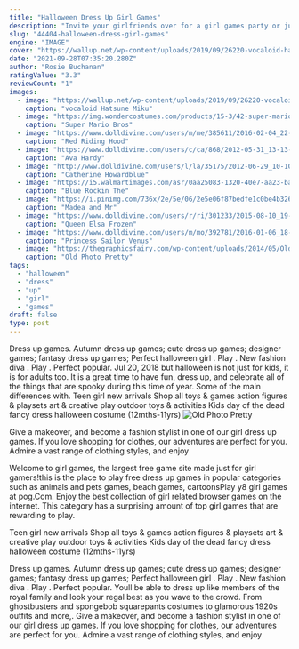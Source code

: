 ```yaml
---
title: "Halloween Dress Up Girl Games"
description: "Invite your girlfriends over for a girl games party or just play alone. A few of our personal favorites are dress up games, barbie games, my little pony games, cooking games, fashion games, hair"
slug: "44404-halloween-dress-girl-games"
engine: "IMAGE"
cover: "https://wallup.net/wp-content/uploads/2019/09/26220-vocaloid-hatsune-miku-dark-horror-macabre-games-food-desert-sweet-cake-candles-fire-flames-evil-color-bright-detail-women-female-girl-purple-gown-dress-scary-creepy-spooky-eyes.jpg"
date: "2021-09-28T07:35:20.280Z"
author: "Rosie Buchanan"
ratingValue: "3.3"
reviewCount: "1"
images:
  - image: "https://wallup.net/wp-content/uploads/2019/09/26220-vocaloid-hatsune-miku-dark-horror-macabre-games-food-desert-sweet-cake-candles-fire-flames-evil-color-bright-detail-women-female-girl-purple-gown-dress-scary-creepy-spooky-eyes.jpg"
    caption: "vocaloid Hatsune Miku"
  - image: "https://img.wondercostumes.com/products/15-3/42-super-mario-yoshi-costume.jpg"
    caption: "Super Mario Bros"
  - image: "https://www.dolldivine.com/users/m/me/385611/2016-02-04_22-22-09--108_162_237_235--Member-Submitted.jpg"
    caption: "Red Riding Hood"
  - image: "https://www.dolldivine.com/users/c/ca/868/2012-05-31_13-13-34--67_235_164_149--Member-Submitted.jpg"
    caption: "Ava Hardy"
  - image: "http://www.dolldivine.com/users/l/la/35175/2012-06-29_10-10-14--72_190_42_150--_DollDivine_The-Tudors.jpg"
    caption: "Catherine Howardblue"
  - image: "https://i5.walmartimages.com/asr/0aa25083-1320-40e7-aa23-ba2c319b8313_1.5905e5a915f9a0ecbc2e5f6adc15c306.jpeg"
    caption: "Blue Rockin The"
  - image: "https://i.pinimg.com/736x/2e/5e/06/2e5e06f87bedfe1c0be4b32659289918.jpg"
    caption: "Madea and Mr"
  - image: "https://www.dolldivine.com/users/r/ri/301233/2015-08-10_19-19-36--108_162_212_64--Member-Submitted.jpg"
    caption: "Queen Elsa Frozen"
  - image: "https://www.dolldivine.com/users/m/mo/392781/2016-01-06_18-18-13--173_245_52_200--Member-Submitted.jpg"
    caption: "Princess Sailor Venus"
  - image: "https://thegraphicsfairy.com/wp-content/uploads/2014/05/Old-Photos-Pretty-Young-Girl-GraphicsFairy.jpg"
    caption: "Old Photo Pretty"
tags:
  - "halloween"
  - "dress"
  - "up"
  - "girl"
  - "games"
draft: false
type: post
---
```


Dress up games. Autumn dress up games; cute dress up games; designer games; fantasy dress up games;  Perfect halloween girl . Play . New fashion diva . Play . Perfect popular. Jul 20, 2018 but halloween is not just for kids, it is for adults too. It is a great time to have fun, dress up, and celebrate all of the things that are spooky during this time of year. Some of the main differences with. Teen girl new arrivals  Shop all toys & games action figures & playsets art & creative play outdoor toys & activities Kids day of the dead fancy dress halloween costume (12mths-11yrs)
![Old Photo Pretty](https://thegraphicsfairy.com/wp-content/uploads/2014/05/Old-Photos-Pretty-Young-Girl-GraphicsFairy.jpg "Old Photo Pretty")

Give a makeover, and become a fashion stylist in one of our girl dress up games. If you love shopping for clothes, our adventures are perfect for you. Admire a vast range of clothing styles, and enjoy
<!--inArticleAds-->

<!--galleryOne-->

Welcome to girl games, the largest free game site made just for girl gamers!this is the place to play free dress up games in popular categories such as animals and pets games, beach games, cartoonsPlay y8 girl games at pog.Com. Enjoy the best collection of girl related browser games on the internet. This category has a surprising amount of top girl games that are rewarding to play.
<!--inArticleAds-->

<!--galleryTwo-->

Teen girl new arrivals  Shop all toys & games action figures & playsets art & creative play outdoor toys & activities Kids day of the dead fancy dress halloween costume (12mths-11yrs)
<!--galleryThree-->

Dress up games. Autumn dress up games; cute dress up games; designer games; fantasy dress up games;  Perfect halloween girl . Play . New fashion diva . Play . Perfect popular. Youll be able to dress up like members of the royal family and look your regal best as you wave to the crowd. From ghostbusters and spongebob squarepants costumes to glamorous 1920s outfits and more,. Give a makeover, and become a fashion stylist in one of our girl dress up games. If you love shopping for clothes, our adventures are perfect for you. Admire a vast range of clothing styles, and enjoy